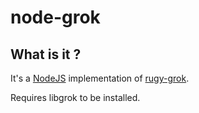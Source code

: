 node-grok
====

What is it ?
---

It's a [NodeJS](http://nodejs.org) implementation of [rugy-grok](https://github.com/jordansissel/ruby-grok).

Requires libgrok to be installed.